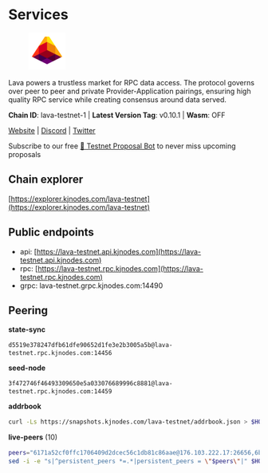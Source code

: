 # Services

<figure><img src="https://raw.githubusercontent.com/kj89/cosmos-images/main/logos/lava.png" alt=""><figcaption></figcaption></figure>

Lava powers a trustless market for RPC data access. The protocol  governs over peer to peer and private Provider-Application pairings,  ensuring high quality RPC service while creating consensus around data served.

**Chain ID**: lava-testnet-1 | **Latest Version Tag**: v0.10.1 | **Wasm**: OFF

[Website](https://lavanet.xyz) | [Discord](https://discord.com/invite/Tbk5NxTCdA) | [Twitter](https://twitter.com/lavanetxyz)



Subscribe to our free [🤖 Testnet Proposal Bot](https://t.me/kjnodes_testnet_proposal_bot) to never miss upcoming proposals


## Chain explorer
[https://explorer.kjnodes.com/lava-testnet](https://explorer.kjnodes.com/lava-testnet)

## Public endpoints

* api: [https://lava-testnet.api.kjnodes.com](https://lava-testnet.api.kjnodes.com)
* rpc: [https://lava-testnet.rpc.kjnodes.com](https://lava-testnet.rpc.kjnodes.com)
* grpc: lava-testnet.grpc.kjnodes.com:14490

## Peering

**state-sync**

```text
d5519e378247dfb61dfe90652d1fe3e2b3005a5b@lava-testnet.rpc.kjnodes.com:14456
```

**seed-node**

```text
3f472746f46493309650e5a033076689996c8881@lava-testnet.rpc.kjnodes.com:14459
```

**addrbook**
```bash
curl -Ls https://snapshots.kjnodes.com/lava-testnet/addrbook.json > $HOME/.lava/config/addrbook.json
```

**live-peers** (10)
```bash
peers="6171a52cf0ffc1706409d2dcec56c1db81c86aae@176.103.222.17:26656,6ba3b6ec03839afffa64c83e18ff80a681f4968d@65.108.194.40:21756,342dbbf200eb906eed6901cb5edf6d341b4ebc9b@170.64.140.230:26656,d5519e378247dfb61dfe90652d1fe3e2b3005a5b@65.109.68.190:14456,14ae45e7f2ff7491cfa686a8fcac7cc095bc38ff@213.239.217.52:39656,2c419186cd96b59fe8b3307c54c27d6805414aba@65.108.8.28:60756,5d24eb95fa5974af7bb03e370382537251ab6328@95.217.158.66:26656,433be6210ad6350bebebad68ec50d3e0d90cb305@217.13.223.167:60856,370ae92bd28701e0c1d8dc912ccf0d40fe0db3d5@157.90.245.166:26656,bfe21dd5af98aa42d213cd5bd943162a36b0505f@92.243.165.98:26656"
sed -i -e "s|^persistent_peers *=.*|persistent_peers = \"$peers\"|" $HOME/.lava/config/config.toml
```
